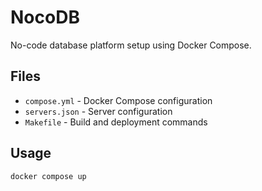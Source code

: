# NocoDB

No-code database platform setup using Docker Compose.

## Files

- `compose.yml` - Docker Compose configuration
- `servers.json` - Server configuration
- `Makefile` - Build and deployment commands

## Usage

```bash
docker compose up
```